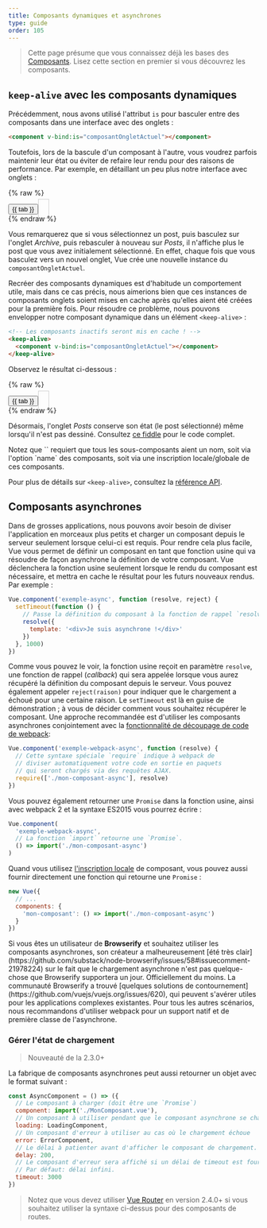 ```yaml
---
title: Composants dynamiques et asynchrones
type: guide
order: 105
---
```


> Cette page présume que vous connaissez déjà les bases des [Composants](components.html). Lisez cette section en premier si vous découvrez les composants.

## `keep-alive` avec les composants dynamiques

Précédemment, nous avons utilisé l'attribut `is` pour basculer entre des composants dans une interface avec des onglets :

```html
<component v-bind:is="composantOngletActuel"></component>
```

Toutefois, lors de la bascule d'un composant à l'autre, vous voudrez parfois maintenir leur état ou éviter de refaire leur rendu pour des raisons de performance. Par exemple, en détaillant un peu plus notre interface avec onglets :

{% raw %}
<div id="dynamic-component-demo" class="demo">
  <button
    v-for="tab in tabs"
    v-bind:key="tab"
    v-bind:class="['dynamic-component-demo-tab-button', { 'dynamic-component-demo-active': currentTab === tab }]"
    v-on:click="currentTab = tab"
  >{{ tab }}</button>
  <component
    v-bind:is="composantOngletActuel"
    class="dynamic-component-demo-tab"
  ></component>
</div>
<script>
Vue.component('tab-posts', {
  data: function () {
    return {
      posts: [
        {
          id: 1,
          title: 'Cat Ipsum',
          content: '<p>Dont wait for the storm to pass, dance in the rain kick up litter decide to want nothing to do with my owner today demand to be let outside at once, and expect owner to wait for me as i think about it cat cat moo moo lick ears lick paws so make meme, make cute face but lick the other cats. Kitty poochy chase imaginary bugs, but stand in front of the computer screen. Sweet beast cat dog hate mouse eat string barf pillow no baths hate everything stare at guinea pigs. My left donut is missing, as is my right loved it, hated it, loved it, hated it scoot butt on the rug cat not kitten around</p>'
        },
        {
          id: 2,
          title: 'Hipster Ipsum',
          content: '<p>Bushwick blue bottle scenester helvetica ugh, meh four loko. Put a bird on it lumbersexual franzen shabby chic, street art knausgaard trust fund shaman scenester live-edge mixtape taxidermy viral yuccie succulents. Keytar poke bicycle rights, crucifix street art neutra air plant PBR&B hoodie plaid venmo. Tilde swag art party fanny pack vinyl letterpress venmo jean shorts offal mumblecore. Vice blog gentrify mlkshk tattooed occupy snackwave, hoodie craft beer next level migas 8-bit chartreuse. Trust fund food truck drinking vinegar gochujang.</p>'
        },
        {
          id: 3,
          title: 'Cupcake Ipsum',
          content: '<p>Icing dessert soufflé lollipop chocolate bar sweet tart cake chupa chups. Soufflé marzipan jelly beans croissant toffee marzipan cupcake icing fruitcake. Muffin cake pudding soufflé wafer jelly bear claw sesame snaps marshmallow. Marzipan soufflé croissant lemon drops gingerbread sugar plum lemon drops apple pie gummies. Sweet roll donut oat cake toffee cake. Liquorice candy macaroon toffee cookie marzipan.</p>'
        }
      ],
      selectedPost: null
    }
  },
  template: '\
    <div class="dynamic-component-demo-posts-tab">\
      <ul class="dynamic-component-demo-posts-sidebar">\
        <li\
          v-for="post in posts"\
          v-bind:key="post.id"\
          v-bind:class="{ \'dynamic-component-demo-active\': post === selectedPost }"\
          v-on:click="selectedPost = post"\
        >\
          {{ post.title }}\
        </li>\
      </ul>\
      <div class="dynamic-component-demo-post-container">\
        <div \
          v-if="selectedPost"\
          class="dynamic-component-demo-post"\
        >\
          <h3>{{ selectedPost.title }}</h3>\
          <div v-html="selectedPost.content"></div>\
        </div>\
        <strong v-else>\
          Cliquez sur un titre du blog à gauche pour le consulter.\
        </strong>\
      </div>\
    </div>\
  '
})
Vue.component('tab-archive', {
  template: '<div>Composant archive</div>'
})
new Vue({
  el: '#dynamic-component-demo',
  data: {
    currentTab: 'Posts',
    tabs: ['Posts', 'Archive']
  },
  computed: {
    composantOngletActuel: function () {
      return 'tab-' + this.currentTab.toLowerCase()
    }
  }
})
</script>
<style>
.dynamic-component-demo-tab-button {
  padding: 6px 10px;
  border-top-left-radius: 3px;
  border-top-right-radius: 3px;
  border: 1px solid #ccc;
  cursor: pointer;
  background: #f0f0f0;
  margin-bottom: -1px;
  margin-right: -1px;
}
.dynamic-component-demo-tab-button:hover {
  background: #e0e0e0;
}
.dynamic-component-demo-tab-button.dynamic-component-demo-active {
  background: #e0e0e0;
}
.dynamic-component-demo-tab {
  border: 1px solid #ccc;
  padding: 10px;
}
.dynamic-component-demo-posts-tab {
  display: flex;
}
.dynamic-component-demo-posts-sidebar {
  max-width: 40vw;
  margin: 0 !important;
  padding: 0 10px 0 0 !important;
  list-style-type: none;
  border-right: 1px solid #ccc;
}
.dynamic-component-demo-posts-sidebar li {
  white-space: nowrap;
  text-overflow: ellipsis;
  overflow: hidden;
  cursor: pointer;
}
.dynamic-component-demo-posts-sidebar li:hover {
  background: #eee;
}
.dynamic-component-demo-posts-sidebar li.dynamic-component-demo-active {
  background: lightblue;
}
.dynamic-component-demo-post-container {
  padding-left: 10px;
}
.dynamic-component-demo-post > :first-child {
  margin-top: 0 !important;
  padding-top: 0 !important;
}
</style>
{% endraw %}

Vous remarquerez que si vous sélectionnez un post, puis basculez sur l'onglet _Archive_, puis rebasculer à nouveau sur _Posts_, il n'affiche plus le post que vous avez initialement sélectionné. En effet, chaque fois que vous basculez vers un nouvel onglet, Vue crée une nouvelle instance du `composantOngletActuel`.

Recréer des composants dynamiques est d'habitude un comportement utile, mais dans ce cas précis, nous aimerions bien que ces instances de composants onglets soient mises en cache après qu'elles aient été créées pour la première fois. Pour résoudre ce problème, nous pouvons envelopper notre composant dynamique dans un élément `<keep-alive>` :

``` html
<!-- Les composants inactifs seront mis en cache ! -->
<keep-alive>
  <component v-bind:is="composantOngletActuel"></component>
</keep-alive>
```

Observez le résultat ci-dessous :

{% raw %}
<div id="dynamic-component-keep-alive-demo" class="demo">
  <button
    v-for="tab in tabs"
    v-bind:key="tab"
    v-bind:class="['dynamic-component-demo-tab-button', { 'dynamic-component-demo-active': currentTab === tab }]"
    v-on:click="currentTab = tab"
  >{{ tab }}</button>
  <keep-alive>
    <component
      v-bind:is="composantOngletActuel"
      class="dynamic-component-demo-tab"
    ></component>
  </keep-alive>
</div>
<script>
new Vue({
  el: '#dynamic-component-keep-alive-demo',
  data: {
    currentTab: 'Posts',
    tabs: ['Posts', 'Archive']
  },
  computed: {
    composantOngletActuel: function () {
      return 'tab-' + this.currentTab.toLowerCase()
    }
  }
})
</script>
{% endraw %}

Désormais, l'onglet _Posts_ conserve son état (le post sélectionné) même lorsqu'il n'est pas dessiné. Consultez [ce fiddle](https://jsfiddle.net/chrisvfritz/Lp20op9o/) pour le code complet.

<p class="tip">Notez que `<keep-alive>` requiert que tous les sous-composants aient un nom, soit via l'option `name` des composants, soit via une inscription locale/globale de ces composants.</p>

Pour plus de détails sur `<keep-alive>`, consultez la [référence API](../api/#keep-alive).

## Composants asynchrones

Dans de grosses applications, nous pouvons avoir besoin de diviser l'application en morceaux plus petits et charger un composant depuis le serveur seulement lorsque celui-ci est requis. Pour rendre cela plus facile, Vue vous permet de définir un composant en tant que fonction usine qui va résoudre de façon asynchrone la définition de votre composant. Vue déclenchera la fonction usine seulement lorsque le rendu du composant est nécessaire, et mettra en cache le résultat pour les futurs nouveaux rendus. Par exemple :

``` js
Vue.component('exemple-async', function (resolve, reject) {
  setTimeout(function () {
    // Passe la définition du composant à la fonction de rappel `resolve`
    resolve({
      template: '<div>Je suis asynchrone !</div>'
    })
  }, 1000)
})
```

Comme vous pouvez le voir, la fonction usine reçoit en paramètre `resolve`, une fonction de rappel (*callback*) qui sera appelée lorsque vous aurez récupéré la définition du composant depuis le serveur. Vous pouvez également appeler `reject(raison)` pour indiquer que le chargement a échoué pour une certaine raison. Le `setTimeout` est là en guise de démonstration ; à vous de décider comment vous souhaitez récupérer le composant. Une approche recommandée est d'utiliser les composants asynchrones conjointement avec la [fonctionnalité de découpage de code de webpack](https://webpack.js.org/guides/code-splitting/):

``` js
Vue.component('exemple-webpack-async', function (resolve) {
  // Cette syntaxe spéciale `require` indique à webpack de
  // diviser automatiquement votre code en sortie en paquets
  // qui seront chargés via des requêtes AJAX.
  require(['./mon-composant-async'], resolve)
})
```

Vous pouvez également retourner une `Promise` dans la fonction usine, ainsi avec webpack 2 et la syntaxe ES2015 vous pourrez écrire :

``` js
Vue.component(
  'exemple-webpack-async',
  // La fonction `import` retourne une `Promise`.
  () => import('./mon-composant-async')
)
```

Quand vous utilisez [l'inscription locale](components.html#Local-Registration) de composant, vous pouvez aussi fournir directement une fonction qui retourne une `Promise` :

``` js
new Vue({
  // ...
  components: {
    'mon-composant': () => import('./mon-composant-async')
  }
})
```

<p class="tip">Si vous êtes un utilisateur de <strong>Browserify</strong> et souhaitez utiliser les composants asynchrones, son créateur a malheureusement [été très clair](https://github.com/substack/node-browserify/issues/58#issuecomment-21978224) sur le fait que le chargement asynchrone n'est pas quelque-chose que Browserify supportera un jour. Officiellement du moins. La communauté Browserify a trouvé [quelques solutions de contournement](https://github.com/vuejs/vuejs.org/issues/620), qui peuvent s'avérer utiles pour les applications complexes existantes. Pour tous les autres scénarios, nous recommandons d'utiliser webpack pour un support natif et de première classe de l'asynchrone.</p>

### Gérer l'état de chargement

> Nouveauté de la 2.3.0+

La fabrique de composants asynchrones peut aussi retourner un objet avec le format suivant :

``` js
const AsyncComponent = () => ({
  // Le composant à charger (doit être une `Promise`)
  component: import('./MonComposant.vue'),
  // Un composant à utiliser pendant que le composant asynchrone se charge
  loading: LoadingComponent,
  // Un composant d'erreur à utiliser au cas où le chargement échoue
  error: ErrorComponent,
  // Le délai à patienter avant d'afficher le composant de chargement. Par défaut : 200ms.
  delay: 200,
  // Le composant d'erreur sera affiché si un délai de timeout est fourni et dépassé.
  // Par défaut: délai infini.
  timeout: 3000
})
```

> Notez que vous devez utiliser [Vue Router](https://github.com/vuejs/vue-router) en version 2.4.0+ si vous souhaitez utiliser la syntaxe ci-dessus pour des composants de routes.
